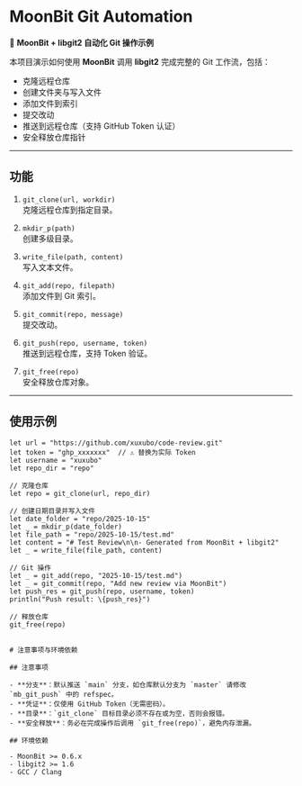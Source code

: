 # MoonBit Git Automation

🚀 **MoonBit + libgit2 自动化 Git 操作示例**

本项目演示如何使用 **MoonBit** 调用 **libgit2** 完成完整的 Git 工作流，包括：

- 克隆远程仓库
- 创建文件夹与写入文件
- 添加文件到索引
- 提交改动
- 推送到远程仓库（支持 GitHub Token 认证）
- 安全释放仓库指针

---

## 功能

1. `git_clone(url, workdir)`  
   克隆远程仓库到指定目录。

2. `mkdir_p(path)`  
   创建多级目录。

3. `write_file(path, content)`  
   写入文本文件。

4. `git_add(repo, filepath)`  
   添加文件到 Git 索引。

5. `git_commit(repo, message)`  
   提交改动。

6. `git_push(repo, username, token)`  
   推送到远程仓库，支持 Token 验证。

7. `git_free(repo)`  
   安全释放仓库对象。

---

## 使用示例

```moon
let url = "https://github.com/xuxubo/code-review.git"
let token = "ghp_xxxxxxx"  // ⚠️ 替换为实际 Token
let username = "xuxubo"
let repo_dir = "repo"

// 克隆仓库
let repo = git_clone(url, repo_dir)

// 创建日期目录并写入文件
let date_folder = "repo/2025-10-15"
let _ = mkdir_p(date_folder)
let file_path = "repo/2025-10-15/test.md"
let content = "# Test Review\n\n- Generated from MoonBit + libgit2"
let _ = write_file(file_path, content)

// Git 操作
let _ = git_add(repo, "2025-10-15/test.md")
let _ = git_commit(repo, "Add new review via MoonBit")
let push_res = git_push(repo, username, token)
println("Push result: \{push_res}")

// 释放仓库
git_free(repo)


# 注意事项与环境依赖

## 注意事项

- **分支**：默认推送 `main` 分支，如仓库默认分支为 `master` 请修改 `mb_git_push` 中的 refspec。
- **凭证**：仅使用 GitHub Token（无需密码）。
- **目录**：`git_clone` 目标目录必须不存在或为空，否则会报错。
- **安全释放**：务必在完成操作后调用 `git_free(repo)`，避免内存泄漏。

## 环境依赖

- MoonBit >= 0.6.x
- libgit2 >= 1.6
- GCC / Clang

